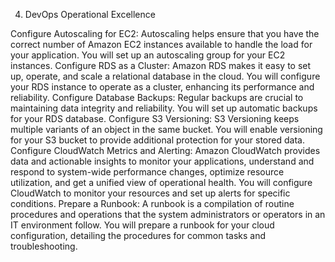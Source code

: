 4. DevOps Operational Excellence

Configure Autoscaling for EC2: Autoscaling helps ensure that you have the correct number of Amazon EC2 instances available to handle the load for your application. You will set up an autoscaling group for your EC2 instances.
Configure RDS as a Cluster: Amazon RDS makes it easy to set up, operate, and scale a relational database in the cloud. You will configure your RDS instance to operate as a cluster, enhancing its performance and reliability.
Configure Database Backups: Regular backups are crucial to maintaining data integrity and reliability. You will set up automatic backups for your RDS database.
Configure S3 Versioning: S3 Versioning keeps multiple variants of an object in the same bucket. You will enable versioning for your S3 bucket to provide additional protection for your stored data.
Configure CloudWatch Metrics and Alerting: Amazon CloudWatch provides data and actionable insights to monitor your applications, understand and respond to system-wide performance changes, optimize resource utilization, and get a unified view of operational health. You will configure CloudWatch to monitor your resources and set up alerts for specific conditions.
Prepare a Runbook: A runbook is a compilation of routine procedures and operations that the system administrators or operators in an IT environment follow. You will prepare a runbook for your cloud configuration, detailing the procedures for common tasks and troubleshooting.